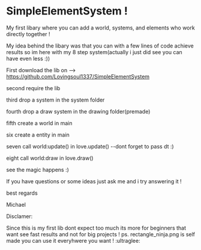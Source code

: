 # SimpleElementSystem !
My first libary where you can add a world, systems, and elements who work directly together !

My idea behind the libary was that you can with a few lines of code achieve results so im here with my 8 step system(actually i just did see you can have even less :))

First download the lib on --> https://github.com/Lovingsoul1337/SimpleElementSystem

second require the lib

third drop a system in the system folder

fourth drop a draw system in the drawing folder(premade)

fifth create a world in main

six create a entity in main

seven call world:update() in love.update() --dont forget to pass dt :)

eight call world:draw in love.draw()

see the magic happens :)

If you have questions or some ideas just ask me and i try answering it !

best regards

Michael

Disclamer:

Since this is my first lib dont expect too much its more for beginners that want see fast results and not for big projects !
ps. rectangle_ninja.png is self made you can use it everyhwere you want ! :ultraglee:
